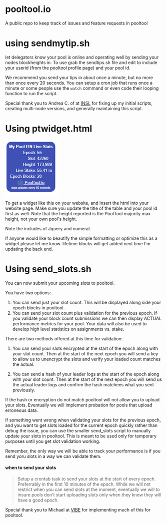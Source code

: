 # pooltool.io
A public repo to keep track of issues and feature requests in pooltool

# using sendmytip.sh
let delegators know your pool is online and operating well by sending your nodes blockheights in.  To use grab the sendtips.sh file and edit to include your userid (from the pooltool profile page) and your pool id.

We recommend you send your tips in about once a minute, but no more than once every 20 seconds.  You can setup a cron job that runs once a minute or some people use the `watch` command or even code their looping function to run the script.

Special thank you to Andrea C. of  at [INSL](https://pooltool.io/pool/93756c507946c4d33d582a2182e6776918233fd622193d4875e96dd5795a348c/) for fixing up my initial scripts, creating multi-node versions, and generally maintaining this script. 

# Using ptwidget.html

![ptwidget](ptwidget.png)

To get a widget like this on your website, and insert the html into your website page.  Make sure you update the title of the table and your pool id first as well.  Note that the height reported is the PoolTool majority max height, not your own pool's height.  

Note the includes of Jquery and numeral.

If anyone would like to beautify the simple formatting or optimize this as a widget please let me know.  lifetime blocks will get added next time I'm updating the back end.

# Using send_slots.sh

You can now submit your upcoming slots to pooltool.  

You have two options:
1.  You can send just your slot count.  This will be displayed along side your epoch blocks in pooltool.
2.  You can send your slot count plus validation for the previous epoch.  If you validate your block count submissions we can then display ACTUAL performance metrics for your pool.  Your data will also be used to develop high level statistics on assignments vs. stake.

There are two methods offered at this time for validation:
1.  You can send your slots encrypted at the start of the epoch along with your slot count.  Then at the start of the next epoch you will send a key to allow us to unencrypt the slots and verify your loaded count matches the actual.

2.  You can send a hash of your leader logs at the start of the epoch along with your slot count. Then at the start of the next epoch you will send us the actual leader logs and confirm the hash matchees what you sent previously.


If the hash or encryption do not match pooltool will not allow you to upload your slots.  Eventually we will implement probation for pools that upload erroneous data.

If something went wrong when validating your slots for the previous epoch, and you want to get slots loaded for the current epoch quickly rather than debug the issue, you can use the smaller send_slots script to manually update your slots in pooltool.  This is meant to be used only for temporary purposes until you get slot validation working.

Remember, the only way we will be able to track your performance is if you send yoru slots in a way we can validate them.

#### when to send your slots
>Setup a crontab task to send your slots at the start of every epoch.  Preferrably in the first 10 minutes of the epoch.  While we will not restrict when you can send slots at the moment, eventually we will to insure pools don't start uploading slots only when they know they will have a good epoch.


Special thank you to Michael at [VIBE](https://pooltool.io/pool/ad67bc523e646aa4acce69c921d47092cb89461f2c6f1252fe6576c280aaa6a8/) for implementing much of this for pooltool. 
